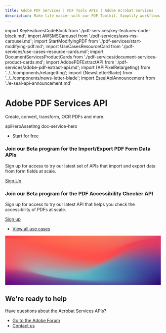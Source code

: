 ```yaml
---
title: Adobe PDF Services | PDF Tools APIs | Adobe Acrobat Services
description: Make life easier with our PDF Toolkit. Simplify workflows and improve UX. Our PDF Services API helps you create, convert, OCR PDFs and more. Learn more today.
---
```


import KeyFeaturesCodeBlock from './pdf-services/key-features-code-block.md';
import AWSMSCarousel from './pdf-services/aws-ms-carousel.md';
import StartModifyingPDF from './pdf-services/start-modifying-pdf.md';
import UseCasesResourceCard from './pdf-services/use-cases-resource-cards.md';
import DocumentServicesProductCards from './pdf-services/document-services-product-cards.md';
import AdobePDFExtractAPI from './pdf-services/adobe-pdf-extract-api.md';
import {APIPixelRetargeting} from '../../components/retargetting';
import {NewsLetterBlade} from '../../components/news-letter-blade';
import EsealApiAnnouncement from './e-seal-api-announcement.md'

<Hero slots="heading, text, assetsImg, buttons" customLayout variant="fullwidth" className="herobgImage Hero-Banner"/>

# Adobe PDF Services API

Create, convert, transform, OCR PDFs and more.

apiHeroAssetImg doc-service-hero

- [Start for free](https://acrobatservices.adobe.com/dc-integration-creation-app-cdn/main.html?api=pdf-services-api)

<AnnouncementBlock slots="heading, text, button" theme="dark" />

### Join our Beta program for the Import/Export PDF Form Data APIs

Sign up for access to try our latest set of APIs that import and export data from form fields at scale.

[Sign Up](../pricing/contact/sales/form-data-api)

<!-- Carousel Block -->
<AWSMSCarousel />

<!-- Key Features Code Block -->
<KeyFeaturesCodeBlock />

<AnnouncementBlock slots="heading, text, button" theme="dark" />

### Join our Beta program for the PDF Accessibility Checker API

Sign up for access to try our latest API that helps you check the accessibility of PDFs at scale.

[Sign up](../pricing/contact/sales/accessibilitychecker)

<!--Adobe PDF Extract API -->

<WrapperComponent slots="content" repeat="1" theme="lightest" className="AdobePDFExtractAPI"/>

<AdobePDFExtractAPI />

<!--Stepper Block -->

<WrapperComponent slots="content" repeat="1" theme="light" className="start-modifying-pdf"/>

<StartModifyingPDF />

<!--Resource Card Block -->

<WrapperComponent slots="content" repeat="1" theme="lightest" className="Use-cases-for-PDF-services-API"/>

<UseCasesResourceCard />

<TextBlock slots="buttons" isCentered theme="lightest"  className='padding-5 Use-cases-for-PDF-services-API'/>

- [View all use cases](/src/pages/use-cases/agreements-and-contracts/sales-proposals-and-contracts/)

<WrapperComponent slots="content" repeat="1" theme="light" className="other-Adobe-Document-Services-APIs"/>

<DocumentServicesProductCards />

<NewsLetterBlade className="news-letter"/>

<DCSummaryBlock slots="image, heading, text, buttons" theme="lightest" background="white" className="How-to-get-started" />

![We're ready](../images/bg-hero.jpeg)

## We're ready to help

Have questions about the Acrobat Services APIs?

- [Go to the Adobe Forum](https://community.adobe.com/t5/document-services-apis/bd-p/Document-Cloud-SDK?page=1&sort=latest_replies&filter=all)
- [Contact us](../pricing/contact.md)

<APIPixelRetargeting/>
